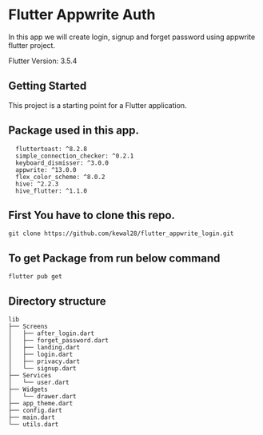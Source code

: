 # Flutter Appwrite Auth

In this app we will create login, signup and forget password using appwrite flutter project.

Flutter Version: 3.5.4

## Getting Started

This project is a starting point for a Flutter application.

## Package used in this app.

```
  fluttertoast: ^8.2.8
  simple_connection_checker: ^0.2.1
  keyboard_dismisser: ^3.0.0
  appwrite: ^13.0.0
  flex_color_scheme: ^8.0.2
  hive: ^2.2.3
  hive_flutter: ^1.1.0
```

## First You have to clone this repo.

```
git clone https://github.com/kewal28/flutter_appwrite_login.git
```

## To get Package from run below command

```
flutter pub get
```

## Directory structure

```
lib
├── Screens
│   ├── after_login.dart
│   ├── forget_password.dart
│   ├── landing.dart
│   ├── login.dart
│   ├── privacy.dart
│   └── signup.dart
├── Services
│   └── user.dart
├── Widgets
│   └── drawer.dart
├── app_theme.dart
├── config.dart
├── main.dart
└── utils.dart
```

